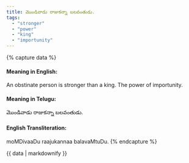 ```yaml
---
title: మొండివాడు రాజుకన్నా బలవంతుడు.
tags:
  - "stronger"
  - "power"
  - "king"
  - "importunity"
---
```


{% capture data %}
#### Meaning in English:
An obstinate person is stronger than a king.
The power of importunity.

#### Meaning in Telugu:
మొండివాడు రాజుకన్నా బలవంతుడు.

#### English Transliteration:
moMDivaaDu raajukannaa balavaMtuDu.
{% endcapture %}

{{ data | markdownify }}

